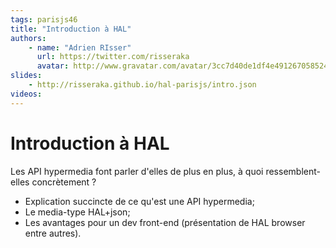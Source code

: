 ```yaml
---
tags: parisjs46
title: "Introduction à HAL"
authors:
    - name: "Adrien RIsser"
      url: https://twitter.com/risseraka
      avatar: http://www.gravatar.com/avatar/3cc7d40de1df4e4912670585240712d3
slides:
    - http://risseraka.github.io/hal-parisjs/intro.json
videos:
---
```

# Introduction à HAL
Les API hypermedia font parler d'elles de plus en plus, à quoi ressemblent-elles concrètement ?
- Explication succincte de ce qu'est une API hypermedia;
- Le media-type HAL+json;
- Les avantages pour un dev front-end (présentation de HAL browser entre autres).

